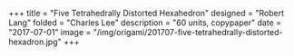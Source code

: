 +++
title = "Five Tetrahedrally Distorted Hexahedron"
designed = "Robert Lang"
folded = "Charles Lee"
description = "60 units, copypaper"
date = "2017-07-01"
image = "/img/origami/201707-five-tetrahedrally-distorted-hexadron.jpg"
+++